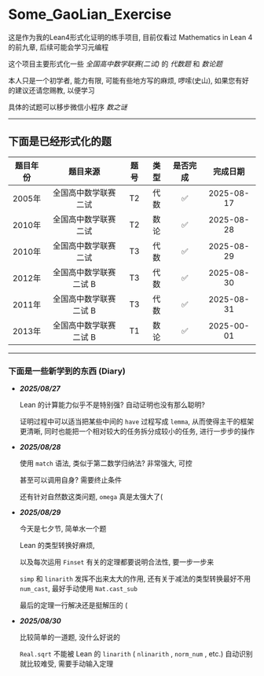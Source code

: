 # Some_GaoLian_Exercise

这是作为我的Lean4形式化证明的练手项目, 目前仅看过 Mathematics in Lean 4的前九章, 后续可能会学习元编程

这个项目主要形式化一些 *全国高中数学联赛(二试)* 的 *代数题* 和 *数论题*

本人只是一个初学者, 能力有限, 可能有些地方写的麻烦, 啰嗦(史山), 如果您有好的建议还请您赐教, 以便学习

具体的试题可以移步微信小程序 *数之谜*

----

## 下面是已经形式化的题
  
| 题目年份 | 题目来源  | 题号  | 类型 | 是否完成 | 完成日期
:--: | :--:       | :--:    | :--: | :--: | :--:
2005年 | 全国高中数学联赛二试 | T2 | 代数 |  :white_check_mark: | 2025-08-17
2010年 | 全国高中数学联赛二试 | T2 | 数论 |  :white_check_mark: | 2025-08-28
2010年 |全国高中数学联赛二试  | T3 | 代数 |  :white_check_mark: | 2025-08-29
2012年 |全国高中数学联赛二试 B |T3 | 代数 |  :white_check_mark: | 2025-08-30
2011年 |全国高中数学联赛二试 B |T3 | 代数 |  :white_check_mark: | 2025-08-31
2013年 |全国高中数学联赛二试 B |T1 | 数论 |  :white_check_mark: | 2025-00-01


----

### 下面是一些新学到的东西 (Diary)

+ ***2025/08/27***
  
    Lean 的计算能力似乎不是特别强? 自动证明也没有那么聪明?

    证明过程中可以适当把某些中间的 `have` 过程写成 `lemma`, 从而使得主干的框架更清晰, 同时也能把一个相对较大的任务拆分成较小的任务, 进行一步步的操作

+ ***2025/08/28***
  
    使用 `match` 语法, 类似于第二数学归纳法? 非常强大, 可控

    甚至可以调用自身? 需要终止条件

    还有针对自然数这类问题, `omega` 真是太强大了(

+ ***2025/08/29***

    今天是七夕节, 简单水一个题

    Lean 的类型转换好麻烦, 
    
    以及每次运用 `Finset` 有关的定理都要说明合法性, 要一步一步来

    `simp` 和 `linarith` 发挥不出来太大的作用, 还有关于减法的类型转换最好不用 `num_cast`, 最好手动使用 `Nat.cast_sub` 

    最后的定理一行解决还是挺解压的 (

+ ***2025/08/30***

    比较简单的一道题, 没什么好说的

    `Real.sqrt` 不能被 Lean 的 `linarith` ( `nlinarith` , `norm_num` , etc.) 自动识别就比较难受, 需要手动输入定理